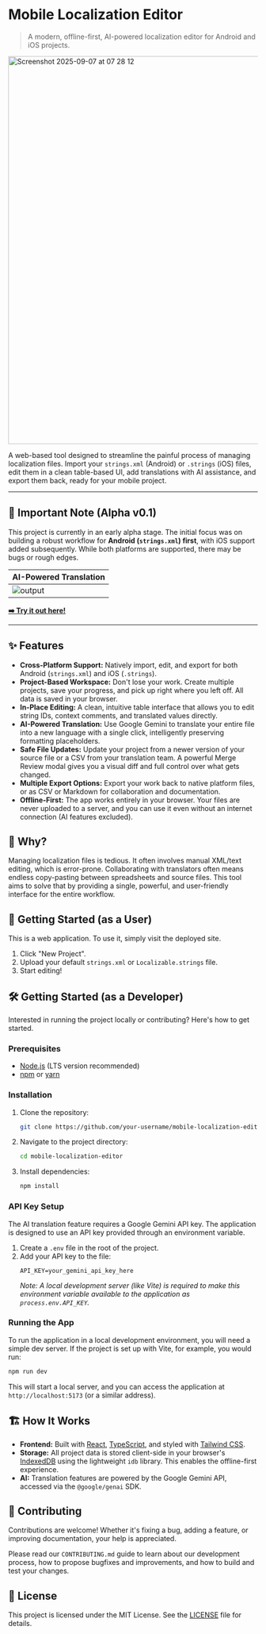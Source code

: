 # Mobile Localization Editor

> A modern, offline-first, AI-powered localization editor for Android and iOS projects.

<img width="1452" height="782" alt="Screenshot 2025-09-07 at 07 28 12" src="https://github.com/user-attachments/assets/9f8b7e31-cb98-4e70-b0f6-c1c5f4ff70d6" />

A web-based tool designed to streamline the painful process of managing localization files. Import your `strings.xml` (Android) or `.strings` (iOS) files, edit them in a clean table-based UI, add translations with AI assistance, and export them back, ready for your mobile project.

---

## 🚨 Important Note (Alpha v0.1)

This project is currently in an early alpha stage. The initial focus was on building a robust workflow for **Android (`strings.xml`) first**, with iOS support added subsequently. While both platforms are supported, there may be bugs or rough edges.

|AI-Powered Translation|
|-|
|![output](https://github.com/user-attachments/assets/18e85d29-324f-458b-81ab-71b11427740f)|

**[➡️ Try it out here!](https://translator.innosage.co/)**

---


## ✨ Features

*   **Cross-Platform Support:** Natively import, edit, and export for both Android (`strings.xml`) and iOS (`.strings`).
*   **Project-Based Workspace:** Don't lose your work. Create multiple projects, save your progress, and pick up right where you left off. All data is saved in your browser.
*   **In-Place Editing:** A clean, intuitive table interface that allows you to edit string IDs, context comments, and translated values directly.
*   **AI-Powered Translation:** Use Google Gemini to translate your entire file into a new language with a single click, intelligently preserving formatting placeholders.
*   **Safe File Updates:** Update your project from a newer version of your source file or a CSV from your translation team. A powerful Merge Review modal gives you a visual diff and full control over what gets changed.
*   **Multiple Export Options:** Export your work back to native platform files, or as CSV or Markdown for collaboration and documentation.
*   **Offline-First:** The app works entirely in your browser. Your files are never uploaded to a server, and you can use it even without an internet connection (AI features excluded).

## 🤔 Why?

Managing localization files is tedious. It often involves manual XML/text editing, which is error-prone. Collaborating with translators often means endless copy-pasting between spreadsheets and source files. This tool aims to solve that by providing a single, powerful, and user-friendly interface for the entire workflow.

## 🚀 Getting Started (as a User)

This is a web application. To use it, simply visit the deployed site.

1.  Click "New Project".
2.  Upload your default `strings.xml` or `Localizable.strings` file.
3.  Start editing!

## 🛠️ Getting Started (as a Developer)

Interested in running the project locally or contributing? Here's how to get started.

### Prerequisites

*   [Node.js](https://nodejs.org/) (LTS version recommended)
*   [npm](https://www.npmjs.com/) or [yarn](https://yarnpkg.com/)

### Installation

1.  Clone the repository:
    ```bash
    git clone https://github.com/your-username/mobile-localization-editor.git
    ```
2.  Navigate to the project directory:
    ```bash
    cd mobile-localization-editor
    ```
3.  Install dependencies:
    ```bash
    npm install
    ```

### API Key Setup

The AI translation feature requires a Google Gemini API key. The application is designed to use an API key provided through an environment variable.

1.  Create a `.env` file in the root of the project.
2.  Add your API key to the file:
    ```
    API_KEY=your_gemini_api_key_here
    ```
    *Note: A local development server (like Vite) is required to make this environment variable available to the application as `process.env.API_KEY`.*

### Running the App

To run the application in a local development environment, you will need a simple dev server. If the project is set up with Vite, for example, you would run:

```bash
npm run dev
```

This will start a local server, and you can access the application at `http://localhost:5173` (or a similar address).

## 🏗️ How It Works

*   **Frontend:** Built with [React](https://react.dev/), [TypeScript](https://www.typescriptlang.org/), and styled with [Tailwind CSS](https://tailwindcss.com/).
*   **Storage:** All project data is stored client-side in your browser's [IndexedDB](https://developer.mozilla.org/en-US/docs/Web/API/IndexedDB_API) using the lightweight `idb` library. This enables the offline-first experience.
*   **AI:** Translation features are powered by the Google Gemini API, accessed via the `@google/genai` SDK.

## 🤝 Contributing

Contributions are welcome! Whether it's fixing a bug, adding a feature, or improving documentation, your help is appreciated.

Please read our `CONTRIBUTING.md` guide to learn about our development process, how to propose bugfixes and improvements, and how to build and test your changes.

## 📜 License

This project is licensed under the MIT License. See the [LICENSE](LICENSE) file for details.